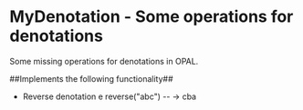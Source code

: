 MyDenotation - Some operations for denotations
=========================================

Some missing operations for denotations in OPAL.

##Implements the following functionality##

- Reverse denotation
	e reverse("abc") -- -> cba


